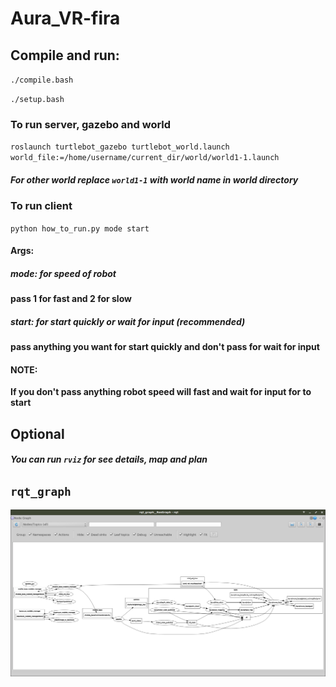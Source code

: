 # Aura_VR-fira

## Compile and run:
`./compile.bash`

`./setup.bash`

### To run server, gazebo and world
`roslaunch turtlebot_gazebo turtlebot_world.launch world_file:=/home/username/current_dir/world/world1-1.launch`
##### For other world replace `world1-1` with world name in world directory
### To run client
`python how_to_run.py mode start`
#### Args:
##### mode: for speed of robot
<b>pass 1 for fast and 2 for slow</b>
##### start: for start quickly or wait for input (recommended)
<b>pass anything you want for start quickly and don't pass for wait for input</b>
#### NOTE:
<b> If you don't pass anything robot speed will fast and wait for input for to start</b>

## Optional
##### You can run `rviz` for see details, map and plan

## `rqt_graph`
![alt text](rqt_graph.png)
